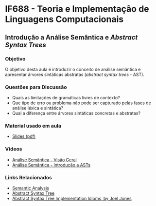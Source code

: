 # IF688 - Teoria e Implementação de Linguagens Computacionais

## Introdução a Análise Semântica e _Abstract Syntax Trees_ 

### Objetivo

O objetivo desta aula é introduzir o conceito de análise semântica e apresentar árvores sintáticas abstratas (_abstract syntax trees_ - AST). 

### Questões para Discussão

- Quais as limitações de gramáticas livres de contexto?
- Que tipo de erro ou problema não pode ser capturado pelas fases de análise léxica e sintática?
- Qual a diferença entre árvores sintáticas concretas e abstratas?

### Material usado em aula

- [Slides (pdf)](https://drive.google.com/file/d/1DYgas9zvuLjpPOpVNaPGuQWFip_XxB6X/view)

### Vídeos

- [Análise Semântica - Visão Geral](https://www.youtube.com/watch?v=VvLdrq-CKiI)
- [Análise Semântica - Introdução a ASTs](https://www.youtube.com/watch?v=Wz4TSKOrBrM)

### Links Relacionados

- [Semantic Analysis](https://en.wikipedia.org/wiki/Semantic_analysis_(compilers))
- [Abstract Syntax Tree](https://en.wikipedia.org/wiki/Abstract_syntax_tree)
- [Abstract Syntax Tree Implementation Idioms, by Joel Jones](http://www.hillside.net/plop/plop2003/Papers/Jones-ImplementingASTs.pdf)
